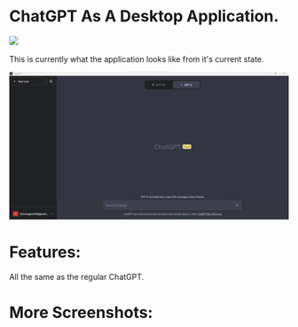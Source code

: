 # ChatGPT As A Desktop Application.
<img src="ChatGPT Logo.ico">

This is currently what the application looks like from it's current state.

<img src="ChatGPT Desktop Application Main Image .png">

# Features:
All the same as the regular ChatGPT. 
# More Screenshots:
